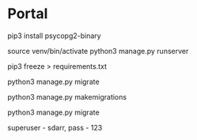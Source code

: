 # Portal

pip3 install psycopg2-binary

source venv/bin/activate 
python3 manage.py runserver

pip3 freeze > requirements.txt


python3 manage.py migrate

python3 manage.py makemigrations

python3 manage.py migrate 


superuser - sdarr, pass - 123
